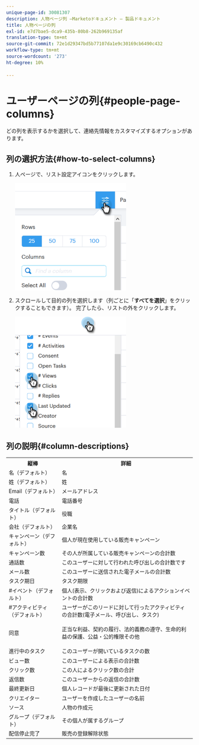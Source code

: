 ```yaml
---
unique-page-id: 30081307
description: 人物ページ列 —Marketoドキュメント — 製品ドキュメント
title: 人物ページの列
exl-id: e7d7bae5-dca9-435b-80b8-262b969135af
translation-type: tm+mt
source-git-commit: 72e1d29347bd5b77107da1e9c30169cb6490c432
workflow-type: tm+mt
source-wordcount: '273'
ht-degree: 10%

---
```


# ユーザーページの列{#people-page-columns}

どの列を表示するかを選択して、連絡先情報をカスタマイズするオプションがあります。

## 列の選択方法{#how-to-select-columns}

1. 人ページで、リスト設定アイコンをクリックします。

   ![](assets/one-5.png)

1. スクロールして目的の列を選択します（列ごとに「**すべてを選択**」をクリックすることもできます）。 完了したら、リストの外をクリックします。

   ![](assets/two-4.png)

## 列の説明{#column-descriptions}

<table> 
 <colgroup> 
  <col> 
  <col> 
 </colgroup> 
 <tbody> 
  <tr> 
   <th>縦棒</th> 
   <th>詳細</th> 
  </tr> 
  <tr> 
   <td>名（デフォルト）</td> 
   <td>名 </td> 
  </tr> 
  <tr> 
   <td>姓（デフォルト）</td> 
   <td>姓</td> 
  </tr> 
  <tr> 
   <td colspan="1">Email（デフォルト）</td> 
   <td colspan="1">メールアドレス</td> 
  </tr> 
  <tr> 
   <td colspan="1">電話</td> 
   <td colspan="1">電話番号</td> 
  </tr> 
  <tr> 
   <td colspan="1">タイトル（デフォルト）</td> 
   <td colspan="1">役職</td> 
  </tr> 
  <tr> 
   <td>会社（デフォルト）</td> 
   <td>企業名</td> 
  </tr> 
  <tr> 
   <td>キャンペーン（デフォルト）</td> 
   <td>個人が現在使用している販売キャンペーン</td> 
  </tr> 
  <tr> 
   <td>キャンペーン数</td> 
   <td>その人が所属している販売キャンペーンの合計数</td> 
  </tr> 
  <tr> 
   <td>通話数</td> 
   <td>このユーザーに対して行われた呼び出しの合計数です</td> 
  </tr> 
  <tr> 
   <td>メール数</td> 
   <td>このユーザーに送信された電子メールの合計数</td> 
  </tr> 
  <tr> 
   <td>タスク期日</td> 
   <td>タスク期限</td> 
  </tr> 
  <tr> 
   <td>#イベント（デフォルト）</td> 
   <td>個人(表示、クリックおよび返信)によるアクションイベントの合計数</td> 
  </tr> 
  <tr> 
   <td>#アクティビティ（デフォルト）</td> 
   <td>ユーザーがこのリードに対して行ったアクティビティの合計数(電子メール、呼び出し、タスク)</td> 
  </tr> 
  <tr> 
   <td>同意</td> 
   <td><p>正当な利益、契約の履行、法的義務の遵守、生命的利益の保護、公益・公的権限その他</p></td> 
  </tr> 
  <tr> 
   <td>進行中のタスク</td> 
   <td>このユーザーが開いているタスクの数</td> 
  </tr> 
  <tr> 
   <td>ビュー数</td> 
   <td>このユーザーによる表示の合計数</td> 
  </tr> 
  <tr> 
   <td>クリック数</td> 
   <td>この人によるクリック数の合計</td> 
  </tr> 
  <tr> 
   <td>返信数</td> 
   <td>このユーザーからの返信の合計数</td> 
  </tr> 
  <tr> 
   <td>最終更新日</td> 
   <td>個人レコードが最後に更新された日付</td> 
  </tr> 
  <tr> 
   <td>クリエイター</td> 
   <td>ユーザーを作成したユーザーの名前</td> 
  </tr> 
  <tr> 
   <td>ソース</td> 
   <td>人物の作成元</td> 
  </tr> 
  <tr> 
   <td>グループ（デフォルト）</td> 
   <td>その個人が属するグループ</td> 
  </tr> 
  <tr> 
   <td colspan="1">配信停止完了</td> 
   <td colspan="1">販売の登録解除状態</td> 
  </tr> 
 </tbody> 
</table>

